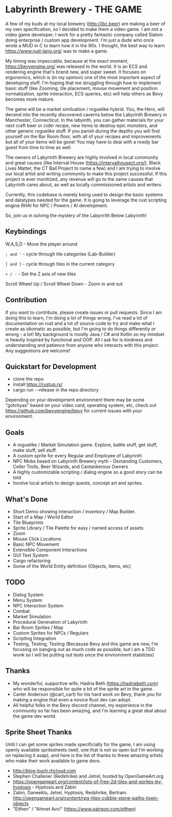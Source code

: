 # Labyrinth Brewery - THE GAME

A few of my buds at my local brewery (http://lbc.beer) are making a beer of my own specification, so I decided to make them a video game. I am not a video game developer; I work for a pretty fantastic company called Slalom doing enterprise / custom app development. I'm just a dude who once wrote a MUD in C to learn how it in the 90s. I thought, the best way to learn https://www.rust-lang.org/ was to make a game.

My timing was impeccable, because at the exact moment, https://bevyengine.org/ was released to the world. It is an ECS and rendering engine that's brand new, and super sweet. It focuses on ergonomics, which is  (in my opinion) one of the most important aspect of developing stuff. I'm hoping that me struggling through how to implement basic stuff (like Zooming, tile placement, mouse movement and position normalization, sprite interaciton, ECS queries, etc) will help others as Bevy becomes more mature.

The game will be a market similuation / roguelike hybrid. You, the Hero, will decend into the recently discovered caverns below the Labyrinth Brewery in Manchester, Connecticut. In the labyinth, you can gather materials for your next craft beer or cider recipe, new items to destroy epic monsters, and other generic roguelike stuff. If you parish during the depths you will find yourself on the Bar Room floor, with all of your recipes and improvements but all of your items will be gone! You may have to deal with a rowdy bar guest from time to time as well.

The owners of Labyrinth Brewery are highly involved in local community and great causes (like Interval House (https://intervalhousect.org/), Black Lives Matter, the CT Bail Project to name a few) and I am trying to involve our local artist and writing community to make this project successful. If this project is ever monitized, any revenue will go to the same causes that Labyrinth cares about, as well as locally commissioned artists and writers

Currently, this codebase is merely being used to design the basic systems and datatypes needed for the game. It is going to leverage the rust scripting engine RHAI for NPC / Powers / AI development.

So, join us in solving the mystery of the Labynrith Below Labyrinth!

## Keybindings

W,A,S,D - Move the player around

`; and '` - cycle through tile categories (Lab-Builder)

`[ and ]` - cycle through tiles in the current category

`+ / -`   - Set the Z axis of new tiles

Scroll Wheel Up / Scroll Wheel Down - Zoom in and out

## Contribution

If you want to contribute, please create issues or pull requests. Since I am doing this to learn, I'm doing a lot of things wrong. I've read a lot of documentation on rust and a lot of source code to try and make what I create as idiomatic as possible, but I'm going to do things differently or wrong - a lot! My background is mostly Java / C# and Kotlin so my mindset is heavily inspired by functional and OOP. All I ask for is kindness and understanding and patience from anyone who interacts with this project. Any suggestions are welcome!

## Quickstart for Development

- clone the repo
- install https://rustup.rs/
- cargo run --release in the repo directory

Depending on your development environment there may be some "gotchyas" based on your video card, operating system, etc, check out https://github.com/bevyengine/bevy for current issues with your environment.

## Goals 

- A roguelike / Market Simulation game. Explore, battle stuff, get stuff, make stuff, sell stuff.
- A custom sprite for every Regular and Employee of Labyrinth
- NPC Mobs based on Labyrinth Brewery myth - Demanding Customers, Celler Trolls, Beer Wizards, and Cantankerous Owners
- A highly customizable scripting / dialog engine so a good story can be told
- Involve local artists to design quests, concept art and sprites.

## What's Done
- Short Demo showing interaction / inventory / Map Builder.
- Start of a Map / World Editor
- Tile Blueprints
- Sprite Library / Tile Palette for easy / named access of assets
- Zoom
- Mouse Click Locations
- Basic NPC Movement
- Extensible Component Interactions
- GUI Text System
- Cargo refactoring
- Some of the World Entity definition (Objects, Items, etc)

## TODO

- Dialog System
- Menu System
- NPC Interaction System
- Combat
- Market Simulation
- Procedural Generation of Labyrinth
- Bar Room Sprites / Map
- Custom Sprites for NPCs / Regulars
- Scripting Integration
- Testing, Testing, Testing (Becasuse Bevy and this game are new, I'm focusing on banging out as much code as possible, but I am a TDD wonk so I will be putting out tests once the environment stabilizes)

## Thanks
- My wonderful, supportive wife, Hadria Beth (https://hadriabeth.com) who will be responsible for quite a bit of the sprite art in the game.
- Carter Anderson (@cart_cart) for his hard work on Bevy, thank you for making a engine that even a novice Rust dev can adopt.
- All helpful folks in the Bevy discord channel, my experience in the community so far has been amazing, and I'm learning a great deal about the game dev world.

## Sprite Sheet Thanks

Until I can get some sprites made specificially for the game, I am using openly available spritesheets (well, one that is not so open but I'm working on replacing it asap), and here is the list of thanks to these amazing artists who make their work available to game devs.

- http://blog-buch.rhcloud.com
- Stephen Challener (Redshrike) and Jetrel, hosted by OpenGameArt.org
- https://opengameart.org/content/lots-of-free-2d-tiles-and-sprites-by-hyptosis - Hyptosis and Zabin
- Zabin, Daneeklu, Jetrel, Hyptosis, Redshrike, Bertram. http://opengameart.org/content/rpg-tiles-cobble-stone-paths-town-objects 
- "Elthen" / "Ahmet Avci" (https://www.patreon.com/elthen)

